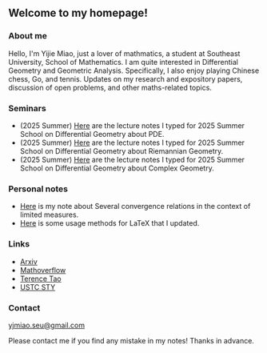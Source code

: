 ## Welcome to my homepage!

### About me
Hello, I'm Yijie Miao, just a lover of mathmatics, a student at Southeast University, School of Mathematics. I am quite interested in Differential Geometry and Geometric Analysis. Specifically, I also enjoy playing Chinese chess, Go, and tennis. Updates on my research and expository papers, discussion of open problems, and other maths-related topics.

### Seminars
* (2025 Summer) [Here](notes/Ricci_flow/Ricci_flow.pdf) are the lecture notes I typed for 2025 Summer School on Differential Geometry about PDE.
* (2025 Summer) [Here](notes/Conformal/Conformal.pdf) are the lecture notes I typed for 2025 Summer School on Differential Geometry about Riemannian Geometry.
* (2025 Summer) [Here](notes/Conformal/Conformal.pdf) are the lecture notes I typed for 2025 Summer School on Differential Geometry about Complex Geometry.


### Personal notes
* [Here](notes/some_tools/有限测度当中各种收敛方式之间的关系.pdf) is my note about Several convergence relations in the context of limited measures.
* [Here](notes/some_tools/让你写Tex数学公式提速的妙招.pdf) is some usage methods for LaTeX that I updated.



### Links
* [Arxiv](https://arxiv.org/) 
* [Mathoverflow](https://mathoverflow.net/)
* [Terence Tao](https://terrytao.wordpress.com/)
* [USTC STY](https://tysunseven.github.io/)

### Contact
yjmiao.seu@gmail.com

Please contact me if you find any mistake in my notes! Thanks in advance.
